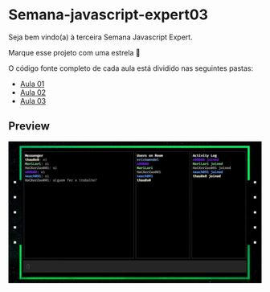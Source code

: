 # Semana-javascript-expert03

Seja bem vindo(a) à terceira Semana Javascript Expert.

Marque esse projeto com uma estrela 🌟

O código fonte completo de cada aula está dividido nas seguintes pastas:

- [Aula 01](https://github.com/ErickWendel/semana-js-expert30/tree/main/hacker-chat-aula01)
- [Aula 02](https://github.com/ErickWendel/semana-js-expert30/tree/main/hacker-chat-aula02)
- [Aula 03](https://github.com/ErickWendel/semana-js-expert30/tree/main/hacker-chat-aula03)

## Preview

![project preview](./screen-semanajs03.jpg)